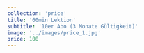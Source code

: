 ```yaml
---
collection: 'price'
title: '60min Lektion'
subtitle: '10er Abo (3 Monate Gültigkeit)'
image: '../images/price_1.jpg'
price: 100
---
```


